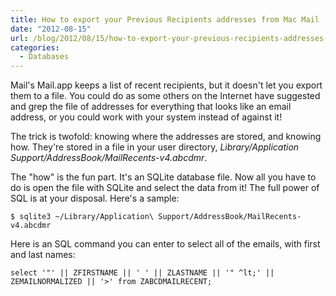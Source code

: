 ```yaml
---
title: How to export your Previous Recipients addresses from Mac Mail
date: "2012-08-15"
url: /blog/2012/08/15/how-to-export-your-previous-recipients-addresses-from-mac-mail/
categories:
  - Databases
---
```

Mail's Mail.app keeps a list of recent recipients, but it doesn't let you export them to a file. You could do as some others on the Internet have suggested and grep the file of addresses for everything that looks like an email address, or you could work with your system instead of against it!

The trick is twofold: knowing where the addresses are stored, and knowing how. They're stored in a file in your user directory, *Library/Application Support/AddressBook/MailRecents-v4.abcdmr*.

The "how" is the fun part. It's an SQLite database file. Now all you have to do is open the file with SQLite and select the data from it! The full power of SQL is at your disposal. Here's a sample:

    $ sqlite3 ~/Library/Application\ Support/AddressBook/MailRecents-v4.abcdmr

Here is an SQL command you can enter to select all of the emails, with first and last names:

    select '"' || ZFIRSTNAME || ' ' || ZLASTNAME || '" ^lt;' || ZEMAILNORMALIZED || '>' from ZABCDMAILRECENT;


